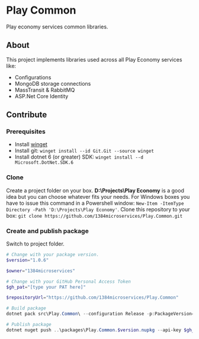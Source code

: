 # Play Common
Play economy services common libraries.

## About
This project implements libraries used across all Play Economy services like:
* Configurations
* MongoDB storage connections
* MassTransit & RabbitMQ
* ASP.Net Core Identity

## Contribute
### Prerequisites
* Install [winget](https://learn.microsoft.com/en-us/windows/package-manager/winget/)
* Install git: `winget install --id Git.Git --source winget`
* Install dotnet 6 (or greater) SDK: `winget install --d Microsoft.DotNet.SDK.6`

### Clone
Create a project folder on your box. **D:\Projects\Play Economy** is a good idea but you can choose whatever fits your needs.
For Windows boxes you have to issue this command in a Powershell window: `New-Item -ItemType Directory -Path 'D:\Projects\Play Economy'`.
Clone this repository to your box: `git clone https://github.com/1384microservices/Play.Common.git`

### Create and publish package
Switch to project folder.
``` powershell
# Change with your package version.
$version="1.0.6"

$owner="1384microservices"

# Change with your GitHub Personal Access Token
$gh_pat="[type your PAT here]"

$repositoryUrl="https://github.com/1384microservices/Play.Common"

# Build package
dotnet pack src\Play.Common\ --configuration Release -p:PackageVersion=$version -p:RepositoryUrl=$repositoryUrl -o ..\packages\

# Publish package
dotnet nuget push ..\packages\Play.Common.$version.nupkg --api-key $gh_pat --source "github"
```